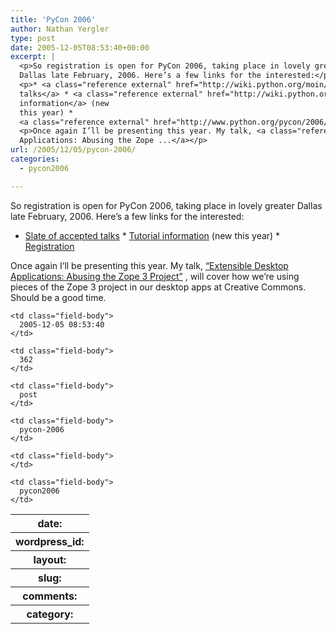 ```yaml
---
title: 'PyCon 2006'
author: Nathan Yergler
type: post
date: 2005-12-05T08:53:40+00:00
excerpt: |
  <p>So registration is open for PyCon 2006, taking place in lovely greater
  Dallas late February, 2006. Here’s a few links for the interested:</p>
  <p>* <a class="reference external" href="http://wiki.python.org/moin/PyCon2006/Talks">Slate of accepted
  talks</a> * <a class="reference external" href="http://wiki.python.org/moin/PyCon2006/Tutorials">Tutorial
  information</a> (new
  this year) *
  <a class="reference external" href="http://www.python.org/pycon/2006/register.html">Registration</a></p>
  <p>Once again I’ll be presenting this year. My talk, <a class="reference external" href="http://wiki.python.org/moin/PyCon2006/Talks#48">“Extensible Desktop
  Applications: Abusing the Zope ...</a></p>
url: /2005/12/05/pycon-2006/
categories:
  - pycon2006

---
```

So registration is open for PyCon 2006, taking place in lovely greater Dallas late February, 2006. Here’s a few links for the interested:

* [Slate of accepted talks][1]  * [Tutorial information][2]  (new this year) * [Registration][3]

Once again I’ll be presenting this year. My talk, [“Extensible Desktop Applications: Abusing the Zope 3 Project”][4] , will cover how we’re using pieces of the Zope 3 project in our desktop apps at Creative Commons. Should be a good time.

<table class="docutils field-list" frame="void" rules="none">
  <col class="field-name" /> <col class="field-body" /> <tr class="field">
    <th class="field-name">
      date:
    </th>

    <td class="field-body">
      2005-12-05 08:53:40
    </td>
  </tr>

  <tr class="field">
    <th class="field-name">
      wordpress_id:
    </th>

    <td class="field-body">
      362
    </td>
  </tr>

  <tr class="field">
    <th class="field-name">
      layout:
    </th>

    <td class="field-body">
      post
    </td>
  </tr>

  <tr class="field">
    <th class="field-name">
      slug:
    </th>

    <td class="field-body">
      pycon-2006
    </td>
  </tr>

  <tr class="field">
    <th class="field-name">
      comments:
    </th>

    <td class="field-body">
    </td>
  </tr>

  <tr class="field">
    <th class="field-name">
      category:
    </th>

    <td class="field-body">
      pycon2006
    </td>
  </tr>
</table>

 [1]: http://wiki.python.org/moin/PyCon2006/Talks
 [2]: http://wiki.python.org/moin/PyCon2006/Tutorials
 [3]: http://www.python.org/pycon/2006/register.html
 [4]: http://wiki.python.org/moin/PyCon2006/Talks#48